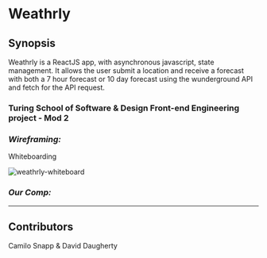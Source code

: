 
# Weathrly

## Synopsis

Weathrly is a ReactJS app, with asynchronous javascript, state management. It  allows the 
user submit a location and receive a forecast with both a 7 hour forecast or 10 day forecast using
the wunderground API and fetch for the API request.

### Turing School of Software & Design Front-end Engineering project - Mod 2

### *Wireframing:* 

Whiteboarding

![weathrly-whiteboard](https://user-images.githubusercontent.com/8752377/38851325-87b1c530-41d2-11e8-8f5e-5368960ebe85.jpg)


### *Our Comp:* 





---

## Contributors

Camilo Snapp & David Daugherty  

